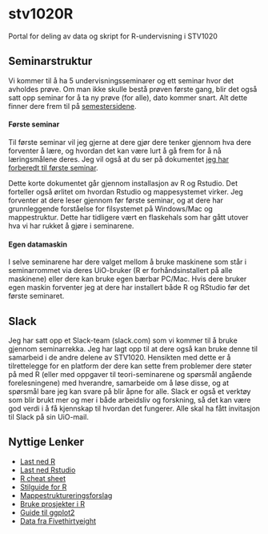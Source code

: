 # **stv1020R**
Portal for deling av data og skript for R-undervisning i STV1020

## **Seminarstruktur**
Vi kommer til å ha 5 undervisningsseminarer og ett seminar hvor det avholdes prøve. Om man ikke skulle bestå prøven første gang, blir det også satt opp seminar for å ta ny prøve (for alle), dato kommer snart. Alt dette finner dere frem til på [semestersidene](www.uio.no/studier/emner/sv/statsvitenskap/STV1020/index.html).

#### **Første seminar**
Til første seminar vil jeg gjerne at dere gjør dere tenker gjennom hva dere forventer å lære, og hvordan det kan være lurt å gå frem for å nå læringsmålene deres. Jeg vil også at du ser på dokumentet [jeg har forberedt til første seminar](https://github.com/langoergen/stv1020R/blob/master/for_seminaret/for_seminar1.md).

Dette korte dokumentet går gjennom installasjon av R og Rstudio. Det forteller også ørlitet om hvordan Rstudio og mappesystemet virker. Jeg forventer at dere leser gjennom før første seminar, og  at dere har grunnleggende forståelse for filsystemet på Windows/Mac og mappestruktur. Dette har tidligere vært en flaskehals som har gått utover hva vi har rukket å gjøre i seminarene. 

#### **Egen datamaskin**
I selve seminarene har dere valget mellom å bruke maskinene som står i seminarrommet via deres UiO-bruker (R er forhåndsinstallert på alle maskinene) eller dere kan bruke egen bærbar PC/Mac. Hvis dere bruker egen maskin forventer jeg at dere har installert både R og RStudio før det første seminaret. 

## **Slack**
Jeg har satt opp et Slack-team (slack.com) som vi kommer til å bruke gjennom seminarrekka. Jeg har lagt opp til at dere også kan bruke denne til samarbeid i de andre delene av STV1020. Hensikten med dette er å tilrettelegge for en platform der dere kan sette frem problemer dere støter på med R (eller med oppgaver til teori-seminarene og spørsmål angående forelesningene) med hverandre, samarbeide om å løse disse, og at spørsmål bare jeg kan svare på blir åpne for alle. Slack er også et verktøy som blir brukt mer og mer i både arbeidsliv og forskning, så det kan være god verdi i å få kjennskap til hvordan det fungerer. Alle skal ha fått invitasjon til Slack på sin UiO-mail.

## **Nyttige Lenker**
- [Last ned R](http://cran.uib.no/)
- [Last ned Rstudio](https://www.rstudio.com/products/rstudio/download/#download)
- [R cheat sheet](https://s3.amazonaws.com/quandl-static-content/Documents/Quandl+-+R+Cheat+Sheet.pdf)
- [Stilguide for R](https://google.github.io/styleguide/Rguide.xml)
- [Mappestruktureringsforslag](https://nicercode.github.io/blog/2013-04-05-projects/)
- [Bruke prosjekter i R](https://support.rstudio.com/hc/en-us/articles/200526207-Using-Projects)
- [Guide til ggplot2](http://docs.ggplot2.org/current/)
- [Data fra Fivethirtyeight](https://github.com/fivethirtyeight/data)
